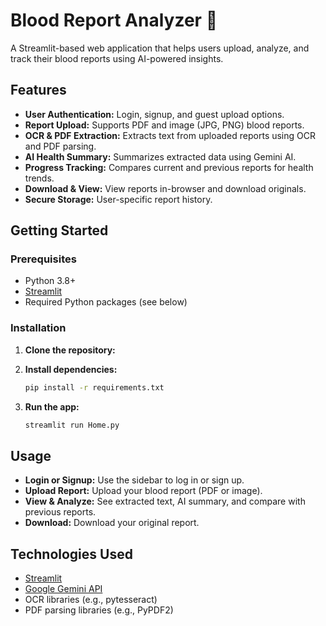 # Blood Report Analyzer 🧬


A Streamlit-based web application that helps users upload, analyze, and track their blood reports using AI-powered insights.

## Features

- **User Authentication:** Login, signup, and guest upload options.
- **Report Upload:** Supports PDF and image (JPG, PNG) blood reports.
- **OCR & PDF Extraction:** Extracts text from uploaded reports using OCR and PDF parsing.
- **AI Health Summary:** Summarizes extracted data using Gemini AI.
- **Progress Tracking:** Compares current and previous reports for health trends.
- **Download & View:** View reports in-browser and download originals.
- **Secure Storage:** User-specific report history.

## Getting Started

### Prerequisites

- Python 3.8+
- [Streamlit](https://streamlit.io/)
- Required Python packages (see below)

### Installation

1. **Clone the repository:**

2. **Install dependencies:**
    ```bash
    pip install -r requirements.txt
    ```

3. **Run the app:**
    ```bash
    streamlit run Home.py
    ```


## Usage

- **Login or Signup:** Use the sidebar to log in or sign up.
- **Upload Report:** Upload your blood report (PDF or image).
- **View & Analyze:** See extracted text, AI summary, and compare with previous reports.
- **Download:** Download your original report.

## Technologies Used

- [Streamlit](https://streamlit.io/)
- [Google Gemini API](https://ai.google.dev/)
- OCR libraries (e.g., pytesseract)
- PDF parsing libraries (e.g., PyPDF2)

